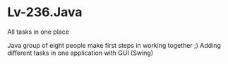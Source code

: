 # Lv-236.Java
All tasks in one place

Java group of eight people make first steps in working together ;)
Adding different tasks in one application with GUI (Swing)
